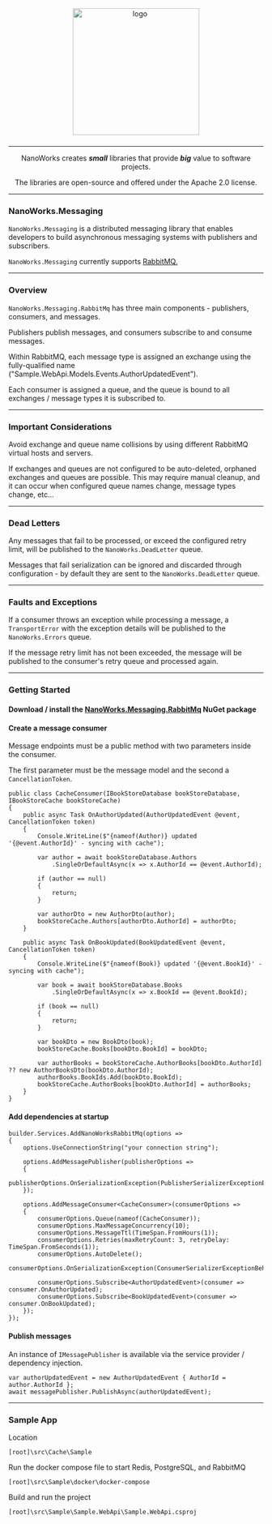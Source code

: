 <center>

<img src="https://avatars.githubusercontent.com/u/172126989?s=400&u=930ba2bd7e78a6be9c4bd504d656f29453d74a80&v=4" alt="logo" style="width: 250px; margin-bottom: 8px;" />

---

NanoWorks creates **_small_** libraries that provide **_big_** value to software projects. 

The libraries are open-source and offered under the Apache 2.0 license.

---

</center>

### NanoWorks.Messaging

`NanoWorks.Messaging` is a distributed messaging library that enables developers to build asynchronous messaging systems with publishers and subscribers.

`NanoWorks.Messaging` currently supports [RabbitMQ.](https://www.rabbitmq.com/)

---

### Overview

`NanoWorks.Messaging.RabbitMq` has three main components - publishers, consumers, and messages.

Publishers publish messages, and consumers subscribe to and consume messages.

Within RabbitMQ, each message type is assigned an exchange using the fully-qualified name ("Sample.WebApi.Models.Events.AuthorUpdatedEvent").

Each consumer is assigned a queue, and the queue is bound to all exchanges / message types it is subscribed to.

---

### Important Considerations

Avoid exchange and queue name collisions by using different RabbitMQ virtual hosts and servers.  

If exchanges and queues are not configured to be auto-deleted, orphaned exchanges and queues are possible. This may require manual cleanup, and it can occur when configured queue names change, message types change, etc...

---

### Dead Letters

Any messages that fail to be processed, or exceed the configured retry limit, will be published to the `NanoWorks.DeadLetter` queue.

Messages that fail serialization can be ignored and discarded through configuration - by default they are sent to the `NanoWorks.DeadLetter` queue.

---

### Faults and Exceptions

If a consumer throws an exception while processing a message, a `TransportError` with the exception details will be published to the `NanoWorks.Errors` queue.

If the message retry limit has not been exceeded, the message will be published to the consumer's retry queue and processed again. 

---

### Getting Started

#### Download / install the [NanoWorks.Messaging.RabbitMq](https://www.nuget.org/packages/NanoWorks.Messaging.RabbitMq) NuGet package

#### Create a message consumer

Message endpoints must be a public method with two parameters inside the consumer.

The first parameter must be the message model and the second a `CancellationToken`.

```
public class CacheConsumer(IBookStoreDatabase bookStoreDatabase, IBookStoreCache bookStoreCache)
{
    public async Task OnAuthorUpdated(AuthorUpdatedEvent @event, CancellationToken token)
    {
        Console.WriteLine($"{nameof(Author)} updated '{@event.AuthorId}' - syncing with cache");

        var author = await bookStoreDatabase.Authors
            .SingleOrDefaultAsync(x => x.AuthorId == @event.AuthorId);

        if (author == null)
        {
            return;
        }

        var authorDto = new AuthorDto(author);
        bookStoreCache.Authors[authorDto.AuthorId] = authorDto;
    }

    public async Task OnBookUpdated(BookUpdatedEvent @event, CancellationToken token)
    {
        Console.WriteLine($"{nameof(Book)} updated '{@event.BookId}' - syncing with cache");

        var book = await bookStoreDatabase.Books
            .SingleOrDefaultAsync(x => x.BookId == @event.BookId);

        if (book == null)
        {
            return;
        }

        var bookDto = new BookDto(book);
        bookStoreCache.Books[bookDto.BookId] = bookDto;

        var authorBooks = bookStoreCache.AuthorBooks[bookDto.AuthorId] ?? new AuthorBooksDto(bookDto.AuthorId);
        authorBooks.BookIds.Add(bookDto.BookId);
        bookStoreCache.AuthorBooks[bookDto.AuthorId] = authorBooks;
    }
}
```

#### Add dependencies at startup

```
builder.Services.AddNanoWorksRabbitMq(options =>
{
    options.UseConnectionString("your connection string");

    options.AddMessagePublisher(publisherOptions =>
    {
        publisherOptions.OnSerializationException(PublisherSerializerExceptionBehavior.Ignore);
    });

    options.AddMessageConsumer<CacheConsumer>(consumerOptions =>
    {
        consumerOptions.Queue(nameof(CacheConsumer));
        consumerOptions.MaxMessageConcurrency(10);
        consumerOptions.MessageTtl(TimeSpan.FromHours(1));
        consumerOptions.Retries(maxRetryCount: 3, retryDelay: TimeSpan.FromSeconds(1));
        consumerOptions.AutoDelete();
        consumerOptions.OnSerializationException(ConsumerSerializerExceptionBehavior.DeadLetter);

        consumerOptions.Subscribe<AuthorUpdatedEvent>(consumer => consumer.OnAuthorUpdated);
        consumerOptions.Subscribe<BookUpdatedEvent>(consumer => consumer.OnBookUpdated);
    });
});
```

#### Publish messages

An instance of `IMessagePublisher` is available via the service provider / dependency injection.

```
var authorUpdatedEvent = new AuthorUpdatedEvent { AuthorId = author.AuthorId };
await messagePublisher.PublishAsync(authorUpdatedEvent);
```
___

### Sample App

Location

```
[root]\src\Cache\Sample
```

Run the docker compose file to start Redis, PostgreSQL, and RabbitMQ
```
[root]\src\Sample\docker\docker-compose
```

Build and run the project
```
[root]\src\Sample\Sample.WebApi\Sample.WebApi.csproj
```